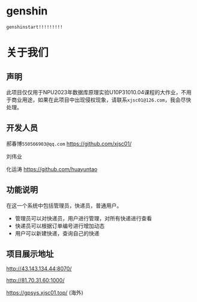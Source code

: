 # genshin
``````
genshinstart!!!!!!!!!
```````
# 关于我们

## 声明

此项目仅仅用于NPU2023年数据库原理实验U10P31010.04课程的大作业，不用于商业用途，如果在此项目中出现侵权现象，请联系`xjsc01@126.com`，我会尽快处理。

## 开发人员

郝春博`550566903@qq.com`  https://github.com/xjsc01/

刘伟业 

化运涛  https://github.com/huayuntao

## 功能说明

在这一个系统中包括管理员，快递员，普通用户。

+ 管理员可以对快递员，用户进行管理，对所有快递进行查看
+ 快递员可以根据订单编号进行增加动态
+ 用户可以新建快递，查询自己的快递

## 项目展示地址

http://43.143.134.44:8070/

http://81.70.31.60:1000/

https://gpsys.xjsc01.top/  (海外)
